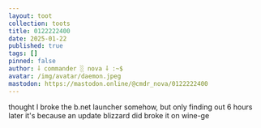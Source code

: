 ```yaml
---
layout: toot
collection: toots
title: 0122222400
date: 2025-01-22
published: true
tags: []
pinned: false
author: ⸸ commander ░ nova ⸸ :~$
avatar: /img/avatar/daemon.jpeg
mastodon: https://mastodon.online/@cmdr_nova/0122222400
---
```


thought I broke the b.net launcher somehow, but only finding out 6 hours later it's because an update blizzard did broke it on wine-ge

